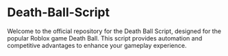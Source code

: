 # Death-Ball-Script
Welcome to the official repository for the Death Ball Script, designed for the popular Roblox game Death Ball. This script provides automation and competitive advantages to enhance your gameplay experience.

